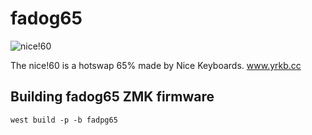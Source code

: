 # fadog65
![nice!60]()

The nice!60 is a hotswap 65% made by Nice Keyboards. www.yrkb.cc

## Building fadog65 ZMK firmware
```
west build -p -b fadpg65
```
